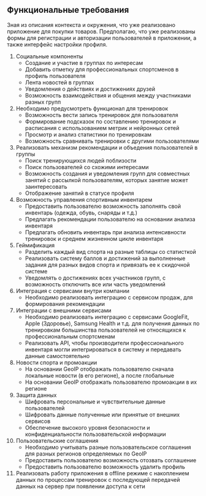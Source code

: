 ## Функциональные требования

Зная из описания контекста и окружения, что уже реализовано приложение для покупки товаров. Предполагаю, что уже реализованы формы для регистрации и авторизации пользователей в приложении, а также интерфейс настройки профиля.

1. Социальные компоненты
	* Создание и участие в группах по интересам
	* Добавить отметку для профессиональных спортсменов в профиль пользователя
	* Лента новостей в группах
	* Уведомления о действиях и достижениях друзей
	* Возможность взаимодействия и общения между участниками разных групп
2. Необходимо предусмотреть функционал для тренировок
	* Возможность вести запись тренировок для пользователя
	* Формирование подсказок по составлению тренировок и расписания с использованием метрик и нейронных сетей
	* Просмотр и анализ статистики по тренировкам
	* Возможность сравнивать тренировки с другими пользователями
3. Реализовать механизм рекомендации и объедения пользователей в группы
	* Поиск тренирующихся людей поблизости
	* Поиск пользователей со схожими интересами
	* Возможность создания и уведомления групп для совместных занятий с рассылкой пользователям, которых занятие может заинтересовать
	* Отображение занятий в статусе профиля
4. Возможность управления спортивным инвентарем
	* Предоставить пользователю возможность заполнять свой инвентарь (одежда, обувь, снаряды и т.д.) 
	* Предлагать рекомендации пользователю на основании анализа инвентаря
	* Предлагать обновить инвентарь при анализа интенсивности тренировок и среднем жизненном цикле инвентаря
5. Геймификация
	* Разделить каждый вид спорта на разные таблицы со статисткой 
	* Реализовать систему баллов и достижений за выполненные задания для разных видов спорта и привязать ее к скидочной системе
	* Уведомлять о достижениях всех участников групп, с возможность отключить все или часть уведомлений
6. Интеграция с сервисами внутри компании
	* Необходимо реализовать интеграцию с сервисом продаж, для формирования рекомендации
7. Интеграции с внешними сервисами 
	* Необходимо реализовать интеграцию с сервисами GoogleFit, Apple (Здоровье), Samsung Health и т.д. для получения данных по тренировкам большинства пользователей не относящихся к профессиональным спортсменам
	* Реализовать API, чтобы производители профессионального инвентаря могли интегрироваться в систему и передавать данные самостоятельно
8. Новости спорта и промоакции
	* На основании GeoIP отображать пользователю сначала локальные новости (в его регионе), а после глобальные
	* На основании GeoIP отображать пользователю промоакции в их регионе
9. Защита данных
	* Шифровать персональные и чувствительные данные пользователей
	* Шифровать данные полученные или принятые от внешних сервисов
	* Обеспечение высокого уровня безопасности и конфиденциальности пользовательской информации
10. Пользовательские соглашения
	* Необходимо учитывать разные пользовательское соглашения для разных регионов определяемых по GeoIP
	* Предоставить пользователю возможность отозвать соглашение 
	* Предоставить пользователю возможность удалить профиль
11. Реализовать работу приложения в offline режиме с накоплением данных по процессам тренировок с последующей передачей данных на сервер при появлении доступа к сети
